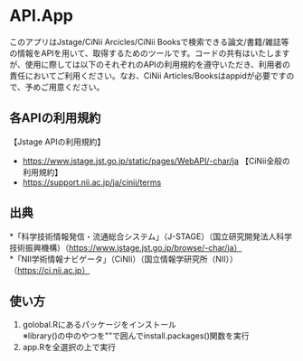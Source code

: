 # API.App
このアプリはJstage/CiNii Arcicles/CiNii Booksで検索できる論文/書籍/雑誌等の情報をAPIを用いて、取得するためのツールです。コードの共有はいたしますが、使用に際しては以下のそれぞれのAPIの利用規約を遵守いただき、利用者の責任においてご利用ください。なお、CiNii Articles/Booksはappidが必要ですので、予めご用意ください。

## 各APIの利用規約
【Jstage APIの利用規約】  
* https://www.jstage.jst.go.jp/static/pages/WebAPI/-char/ja
【CiNii全般の利用規約】  
* https://support.nii.ac.jp/ja/cinii/terms

## 出典
*「科学技術情報発信・流通総合システム」（J-STAGE）（国立研究開発法人科学技術振興機構）（https://www.jstage.jst.go.jp/browse/-char/ja）  
*「NII学術情報ナビゲータ」（CiNIi）（国立情報学研究所（NII））（https://ci.nii.ac.jp）

## 使い方
1. golobal.Rにあるパッケージをインストール<br>
※library()の中のやつを""で囲んでinstall.packages()関数を実行
2. app.Rを全選択の上で実行
